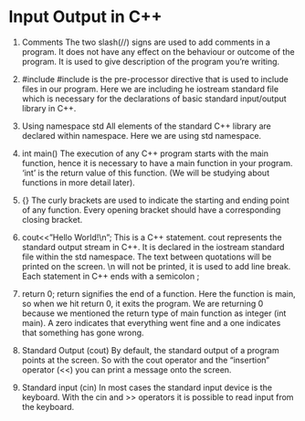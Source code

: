 # Input Output in C++

1. Comments
   The two slash(//) signs are used to add comments in a program. It does not have any effect on the behaviour or outcome of the program. It is used to give description of the program you’re writing.

2. #include<iostream>
   #include is the pre-processor directive that is used to include files in our program. Here we are including he iostream standard file which is necessary for the declarations of basic standard input/output library in C++.

3. Using namespace std
   All elements of the standard C++ library are declared within namespace. Here we are using std namespace.

4. int main()
   The execution of any C++ program starts with the main function, hence it is necessary to have a main function in your program. ‘int’ is the return value of this function. (We will be studying about functions in more detail later).

5. {}
   The curly brackets are used to indicate the starting and ending point of any function. Every opening bracket should have a corresponding closing bracket.

6. cout<<”Hello World!\n”;
   This is a C++ statement. cout represents the standard output stream in C++. It is declared in the iostream standard file within the std namespace. The text between quotations will be printed on the screen.
   \n will not be printed, it is used to add line break.
   Each statement in C++ ends with a semicolon ;

7. return 0;
   return signifies the end of a function. Here the function is main, so when we hit return 0, it exits the program. We are returning 0 because we mentioned the return type of main function as integer (int main). A zero indicates that everything went fine and a one indicates that something has gone wrong.

8. Standard Output (cout)
   By default, the standard output of a program points at the screen. So with the cout operator and the “insertion” operator (<<) you can print a message onto the screen.

9. Standard input (cin)
   In most cases the standard input device is the keyboard. With the cin and >> operators it is possible to read input from the keyboard.
